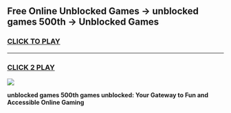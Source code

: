 
## Free Online Unblocked Games → unblocked games 500th → Unblocked Games
<h3>
<a href="https://premium.freeplayer.one?title=unblocked_games_500th&ref=21F">CLICK TO PLAY</a></h3>
<hr>

<h3>
<a href="https://premium.freeplayer.one?title=unblocked_games_500th&ref=21F">CLICK 2 PLAY</a>
  
</h3>

<a href="https://premium.freeplayer.one?title=unblocked_games_500th&ref=21F/"><img src="https://clearcache.store/games.png"></a>


**unblocked games 500th games unblocked: Your Gateway to Fun and Accessible Online Gaming**
